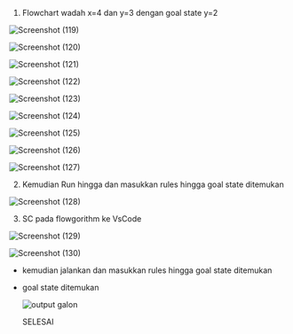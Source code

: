 
1. Flowchart wadah x=4 dan y=3 dengan goal state y=2

![Screenshot (119)](https://user-images.githubusercontent.com/92989089/139223469-2ed7ee71-bd6a-4115-872a-effab6c4d620.png)

![Screenshot (120)](https://user-images.githubusercontent.com/92989089/139223596-fbbacb58-d04d-4c2e-912e-8868f063f364.png)

![Screenshot (121)](https://user-images.githubusercontent.com/92989089/139223659-fa62c926-014d-454c-a28c-6a5af31d7180.png)

![Screenshot (122)](https://user-images.githubusercontent.com/92989089/139223670-e7d99b0f-7701-4242-9e1b-7cfe28fae94a.png)

![Screenshot (123)](https://user-images.githubusercontent.com/92989089/139223681-d2afd823-c3c8-4fc8-8422-38681c838965.png)

![Screenshot (124)](https://user-images.githubusercontent.com/92989089/139223685-b305c2c6-8cc9-4961-b46b-3ad4aa685792.png)

![Screenshot (125)](https://user-images.githubusercontent.com/92989089/139223687-2172e34c-42fe-48cc-b9a8-a983d6920cc7.png)

![Screenshot (126)](https://user-images.githubusercontent.com/92989089/139223689-7b095f81-030b-420f-b949-a062acfe5587.png)

![Screenshot (127)](https://user-images.githubusercontent.com/92989089/139223878-d3e85f73-8217-433f-a138-8a84f3ce20e1.png)

2. Kemudian Run hingga dan masukkan rules hingga goal state ditemukan

![Screenshot (128)](https://user-images.githubusercontent.com/92989089/139224583-a5d92eda-1c23-434b-b493-792ac3cde570.png)

3. SC pada flowgorithm ke VsCode

![Screenshot (129)](https://user-images.githubusercontent.com/92989089/139225387-9d9c3649-fd69-4d2a-96c2-60a88fbe79a2.png)

![Screenshot (130)](https://user-images.githubusercontent.com/92989089/139225397-df3691b9-086d-4855-b188-7163df710386.png)

   - kemudian jalankan dan masukkan rules hingga goal state ditemukan
   - goal state ditemukan

     ![output galon](https://user-images.githubusercontent.com/92989089/139226196-0dc1fada-1bee-4001-9558-93beba9992d0.png)
     
     SELESAI
